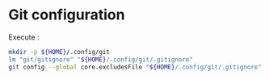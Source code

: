 # Git configuration

Execute :

~~~bash
mkdir -p ${HOME}/.config/git
ln "git/gitignore" "${HOME}/.config/git/.gitignore"
git config --global core.excludesFile "${HOME}/.config/git/.gitignore"
~~~
